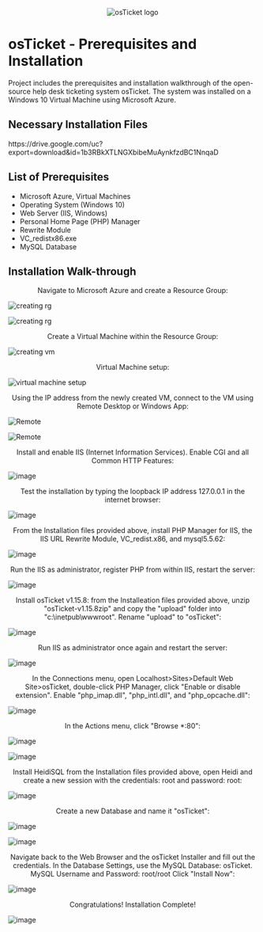 <p align="center">
<img src="https://i.imgur.com/Clzj7Xs.png" alt="osTicket logo"/>
</p>

<h1>osTicket - Prerequisites and Installation</h1>
Project includes the prerequisites and installation walkthrough of the open-source help desk ticketing system osTicket.  The system was installed on a Windows 10 Virtual Machine using Microsoft Azure.<br />

<h2>Necessary Installation Files</h2>
https://drive.google.com/uc?export=download&id=1b3RBkXTLNGXbibeMuAynkfzdBC1NnqaD


<h2>List of Prerequisites</h2>

- Microsoft Azure, Virtual Machines
- Operating System (Windows 10)
- Web Server (IIS, Windows)
- Personal Home Page (PHP) Manager 
- Rewrite Module
- VC_redistx86.exe
- MySQL Database

<h2>Installation Walk-through</h2>

<p align="center">
Navigate to Microsoft Azure and create a Resource Group: 
  
![creating rg](https://github.com/user-attachments/assets/eaca884b-69aa-4ff6-a8fd-d48f0cf6aa0b)

<p align="center">
  
![creating rg](https://github.com/user-attachments/assets/d1c0bf50-2f58-4da4-bfd2-a9b39c6b49c1)
<p align="center">
Create a Virtual Machine within the Resource Group: 
  
![creating vm](https://github.com/user-attachments/assets/8ff7baee-7f74-4957-9a4d-2347efd3132d)
<p align="center">
Virtual Machine setup:
  
![virtual machine setup](https://github.com/user-attachments/assets/48d7db7e-ebe1-4136-8b56-a4d50bce8d71)
<p align="center">
Using the IP address from the newly created VM, connect to the VM using Remote Desktop or Windows App:

![Remote](https://github.com/user-attachments/assets/4c598dd0-f6c9-4f4c-991b-f70f4683df0b)

![Remote](https://github.com/user-attachments/assets/747003b0-2652-44e7-9454-90c6b76da8ba)
<p align="center">
Install and enable IIS (Internet Information Services).  Enable CGI and all Common HTTP Features:

![image](https://github.com/user-attachments/assets/8b568f61-9124-43e8-a682-783067e426b1)
<p align="center">
Test the installation by typing the loopback IP address 127.0.0.1 in the internet browser:

![image](https://github.com/user-attachments/assets/c1ff9d71-c011-4b47-b19d-84e9d4156d55)

<p align="center">
From the Installation files provided above, install PHP Manager for IIS, the IIS URL Rewrite Module, VC_redist.x86, and mysql5.5.62:

![image](https://github.com/user-attachments/assets/a73f7825-a448-4e4d-9396-05809fa5b12b)

<p align="center">
Run the IIS as administrator, register PHP from within IIS, restart the server:

![image](https://github.com/user-attachments/assets/1addc5e6-2387-4450-b713-1868be582e76)

<p align="center">
Install osTicket v1.15.8: from the Installeation files provided above, unzip "osTicket-v1.15.8zip" and copy the "upload" folder into "c:\inetpub\wwwroot".  Rename "upload" to "osTicket":

![image](https://github.com/user-attachments/assets/3f1cd08b-8e95-4961-9fcf-3a5a2c13a1ad)

<p align="center">
Run IIS as administrator once again and restart the server:

![image](https://github.com/user-attachments/assets/469bfa3c-0081-4d3b-8c52-36c757359eb6)

<p align="center">
In the Connections menu, open Localhost>Sites>Default Web Site>osTicket, double-click PHP Manager, click "Enable or disable extension".  Enable "php_imap.dll", "php_intl.dll", and "php_opcache.dll":

![image](https://github.com/user-attachments/assets/12e2e9f9-6438-4536-8707-7a3b00279954)

<p align="center">
In the Actions menu, click "Browse *:80":

![image](https://github.com/user-attachments/assets/18946583-c9e8-440f-bbec-7bee4a4b59e7)

![image](https://github.com/user-attachments/assets/6b376d07-18ae-4436-9e46-cbda332b616d)

<p align="center">
Install HeidiSQL from the Installation files provided above, open Heidi and create a new session with the credentials: root and password: root:

![image](https://github.com/user-attachments/assets/c09df9eb-0b9d-4c9c-a215-be5daf4090ad)

<p align="center">
Create a new Database and name it "osTicket":

![image](https://github.com/user-attachments/assets/9f76d06b-10e9-472f-b4a0-d575f6c5ec81)

![image](https://github.com/user-attachments/assets/b6c060de-69ac-40b9-ac8f-e29ddf1112a0)

<p align="center">
Navigate back to the Web Browser and the osTicket Installer and fill out the credentials.  In the Database Settings, use the MySQL Database: osTicket.  MySQL Username and Password: root/root  Click "Install Now":

![image](https://github.com/user-attachments/assets/edde8e2e-0741-42a5-b492-cc23e15379e0)

<p align="center">
Congratulations!  Installation Complete!

![image](https://github.com/user-attachments/assets/a550ba21-3397-495a-ad39-34b3859a43d6)


